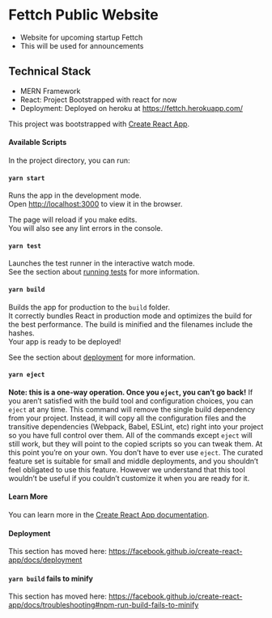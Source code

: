 # Fettch Public Website
* Website for upcoming startup Fettch
* This will be used for announcements

## Technical Stack
- MERN Framework
- React: Project Bootstrapped with react for now
- Deployment: Deployed on heroku at https://fettch.herokuapp.com/ 

This project was bootstrapped with [Create React App](https://github.com/facebook/create-react-app).

#### Available Scripts

In the project directory, you can run:
#### `yarn start`

Runs the app in the development mode.<br />
Open [http://localhost:3000](http://localhost:3000) to view it in the browser.

The page will reload if you make edits.<br />
You will also see any lint errors in the console.

#### `yarn test`
Launches the test runner in the interactive watch mode.<br />
See the section about [running tests](https://facebook.github.io/create-react-app/docs/running-tests) for more information.

#### `yarn build`
Builds the app for production to the `build` folder.<br />
It correctly bundles React in production mode and optimizes the build for the best performance.
The build is minified and the filenames include the hashes.<br />
Your app is ready to be deployed!

See the section about [deployment](https://facebook.github.io/create-react-app/docs/deployment) for more information.

#### `yarn eject`
**Note: this is a one-way operation. Once you `eject`, you can’t go back!**
If you aren’t satisfied with the build tool and configuration choices, you can `eject` at any time. This command will remove the single build dependency from your project.
Instead, it will copy all the configuration files and the transitive dependencies (Webpack, Babel, ESLint, etc) right into your project so you have full control over them. All of the commands except `eject` will still work, but they will point to the copied scripts so you can tweak them. At this point you’re on your own.
You don’t have to ever use `eject`. The curated feature set is suitable for small and middle deployments, and you shouldn’t feel obligated to use this feature. However we understand that this tool wouldn’t be useful if you couldn’t customize it when you are ready for it.

#### Learn More
You can learn more in the [Create React App documentation](https://facebook.github.io/create-react-app/docs/getting-started).

#### Deployment
This section has moved here: https://facebook.github.io/create-react-app/docs/deployment

#### `yarn build` fails to minify
This section has moved here: https://facebook.github.io/create-react-app/docs/troubleshooting#npm-run-build-fails-to-minify

